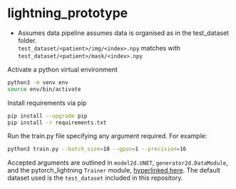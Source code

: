 # lightning_prototype

* Assumes data pipeline assumes data is organised as in the test_dataset folder.  
  `test_dataset/<patient>/img/<index>.npy` matches with `test_dataset/<patient>/mask/<index>.npy`

Activate a python virtual environment
```bash
python3 -m venv env
source env/bin/activate
```
Install requirements via pip
```bash
pip install --upgrade pip
pip install -r requirements.txt
```
Run the train.py file specifying any argument required. For example:
```bash
python3 train.py --batch_size=10 --gpus=1 --precision=16
```

Accepted arguments are outlined in `model2d.UNET`, `generator2d.DataModule`, and the pytorch_lightning `Trainer` module, [hyperlinked here](https://pytorch-lightning.readthedocs.io/en/stable/_modules/pytorch_lightning/trainer/trainer.html). The default dataset used is the `test_dataset` included in this repository.
